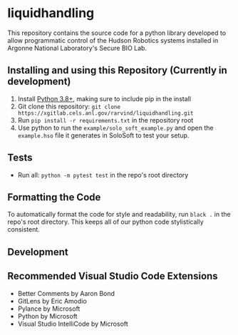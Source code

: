 # liquidhandling

This repository contains the source code for a python library developed to allow programmatic control of the Hudson Robotics systems installed in Argonne National Laboratory's Secure BIO Lab.

## Installing and using this Repository (Currently in development)

1. Install [Python 3.8+](https://www.python.org/downloads/), making sure to include pip in the install
1. Git clone this repository: `git clone https://xgitlab.cels.anl.gov/rarvind/liquidhandling.git`
1. Run `pip install -r requirements.txt` in the repository root
1. Use python to run the `example/solo_soft_example.py` and open the `example.hso` file it generates in SoloSoft to test your setup.


## Tests

* Run all: `python -m pytest test` in the repo's root directory

## Formatting the Code

To automatically format the code for style and readability, run `black .` in the repo's root directory. This keeps all of our python code stylistically consistent.

## Development

## Recommended Visual Studio Code Extensions

* Better Comments by Aaron Bond
* GitLens by Eric Amodio
* Pylance by Microsoft
* Python by Microsoft
* Visual Studio IntelliCode by Microsoft